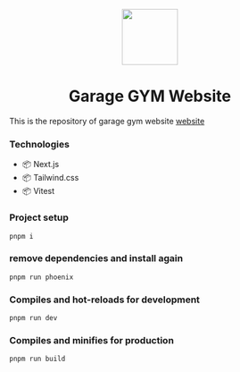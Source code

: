<p align='center'>
  <img src='https://marcterradas.vercel.app/img/avatar.png' width='100'>
</p>

<h1 align='center'>Garage GYM Website</h1>

<p>This is the repository of garage gym website <a href='https://garagegym.vercel.app'>website</a></p>

### Technologies

- 📦 Next.js
- 📦 Tailwind.css
- 📦 Vitest

### Project setup

```
pnpm i
```

### remove dependencies and install again

```
pnpm run phoenix
```

### Compiles and hot-reloads for development

```
pnpm run dev
```

### Compiles and minifies for production

```
pnpm run build
```